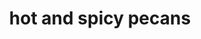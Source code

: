 ---
id: 5e7b74fb3696710014621278
servings:
notes:
directions: 'preheat oven to 300 degrees f (150 degrees c).
in a medium bowl
 mix butter
 worcestershire sauce
 red pepper
 salt
 and garlic powder. stir in the pecans
 and gently toss with chili powder to coat.
spread coated pecans on a medium baking sheet
 and cook 30 minutes in the preheated oven
 stirring approximately every 10 minutes.'
ingredients: '2 tablespoons butter
 melted
1 tablespoon worcestershire sauce
1/4 teaspoon ground red pepper
1/4 teaspoon salt
1/4 teaspoon garlic powder
2 cups pecan halves
1 tablespoon chili powder'
rating: 0
ease:

category:
href: 'https: //www.allrecipes.com/recipe/46029/hot-and-spicy-pecans/'
totalTime: 40 minutes
cookTime: 30 minutes
prepTime: 10 minutes
title: hot and spicy pecans
path: /hot-and-spicy-pecans
---